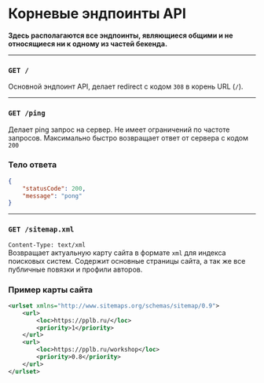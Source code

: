 # Корневые эндпоинты API
**Здесь располагаются все эндпоинты, являющиеся общими и не относящиеся ни к одному из частей бекенда.**

---

### `GET /`
Основной эндпоинт API, делает redirect с кодом `308` в корень URL (`/`).

---

### `GET /ping`
Делает ping запрос на сервер. Не имеет ограничений по частоте запросов. Максимально быстро возвращает ответ от сервера с кодом `200`

### Тело ответа
```json
{
    "statusCode": 200,
    "message": "pong"
}
```

---

### `GET /sitemap.xml`
`Content-Type: text/xml`  
Возвращает актуальную карту сайта в формате `xml` для индекса поисковых систем. Содержит основные страницы сайта, а так же все публичные повязки и профили авторов.  

### Пример карты сайта
```xml
<urlset xmlns="http://www.sitemaps.org/schemas/sitemap/0.9">
    <url>
        <loc>https://pplb.ru/</loc>
        <priority>1</priority>
    </url>
    <url>
        <loc>https://pplb.ru/workshop</loc>
        <priority>0.8</priority>
    </url>
</urlset>
```